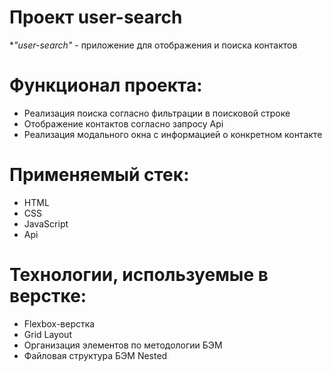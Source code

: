 # Проект user-search
**"user-search"* - приложение для отображения и поиска контактов

# Функционал проекта:
* Реализация поиска согласно фильтрации в поисковой строке
* Отображение контактов согласно запросу Api
* Реализация модального окна с информацией о конкретном контакте

# Применяемый стек:
* HTML
* CSS
* JavaScript
* Api

# Технологии, используемые в верстке:
* Flexbox-верстка
* Grid Layout
* Организация элементов по методологии БЭМ
* Файловая структура БЭМ Nested